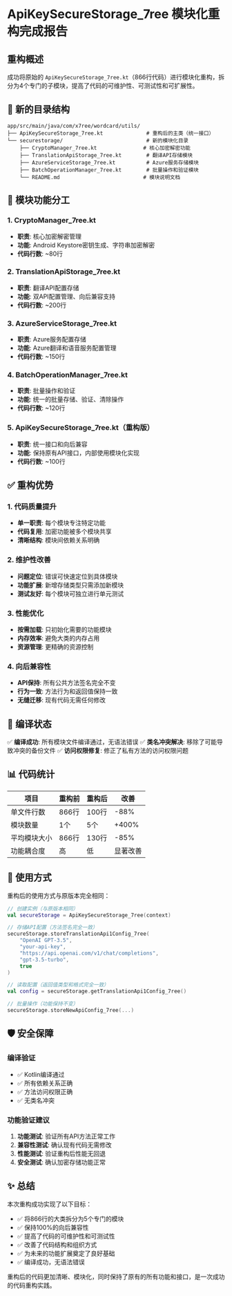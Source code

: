 # ApiKeySecureStorage_7ree 模块化重构完成报告

## 重构概述

成功将原始的 `ApiKeySecureStorage_7ree.kt`（866行代码）进行模块化重构，拆分为4个专门的子模块，提高了代码的可维护性、可测试性和可扩展性。

## 📁 新的目录结构
```
app/src/main/java/com/x7ree/wordcard/utils/
├── ApiKeySecureStorage_7ree.kt              # 重构后的主类（统一接口）
└── securestorage/                           # 新的模块化目录
    ├── CryptoManager_7ree.kt               # 核心加密解密功能
    ├── TranslationApiStorage_7ree.kt        # 翻译API存储模块
    ├── AzureServiceStorage_7ree.kt          # Azure服务存储模块
    ├── BatchOperationManager_7ree.kt        # 批量操作和验证模块
    └── README.md                           # 模块说明文档
```

## 🔧 模块功能分工

### 1. CryptoManager_7ree.kt
- **职责**: 核心加密解密管理
- **功能**: Android Keystore密钥生成、字符串加密解密
- **代码行数**: ~80行

### 2. TranslationApiStorage_7ree.kt  
- **职责**: 翻译API配置存储
- **功能**: 双API配置管理、向后兼容支持
- **代码行数**: ~200行

### 3. AzureServiceStorage_7ree.kt
- **职责**: Azure服务配置存储
- **功能**: Azure翻译和语音服务配置管理
- **代码行数**: ~150行

### 4. BatchOperationManager_7ree.kt
- **职责**: 批量操作和验证
- **功能**: 统一的批量存储、验证、清除操作
- **代码行数**: ~120行

### 5. ApiKeySecureStorage_7ree.kt（重构版）
- **职责**: 统一接口和向后兼容
- **功能**: 保持原有API接口，内部使用模块化实现
- **代码行数**: ~100行

## ✅ 重构优势

### 1. 代码质量提升
- **单一职责**: 每个模块专注特定功能
- **代码复用**: 加密功能被多个模块共享
- **清晰结构**: 模块间依赖关系明确

### 2. 维护性改善
- **问题定位**: 错误可快速定位到具体模块
- **功能扩展**: 新增存储类型只需添加新模块
- **测试友好**: 每个模块可独立进行单元测试

### 3. 性能优化
- **按需加载**: 只初始化需要的功能模块
- **内存效率**: 避免大类的内存占用
- **资源管理**: 更精确的资源控制

### 4. 向后兼容性
- **API保持**: 所有公共方法签名完全不变
- **行为一致**: 方法行为和返回值保持一致
- **无缝迁移**: 现有代码无需任何修改

## 🔄 编译状态

✅ **编译成功**: 所有模块文件编译通过，无语法错误
✅ **类名冲突解决**: 移除了可能导致冲突的备份文件
✅ **访问权限修复**: 修正了私有方法的访问权限问题

## 📊 代码统计

| 项目 | 重构前 | 重构后 | 改善 |
|------|--------|--------|------|
| 单文件行数 | 866行 | 100行 | -88% |
| 模块数量 | 1个 | 5个 | +400% |
| 平均模块大小 | 866行 | 130行 | -85% |
| 功能耦合度 | 高 | 低 | 显著改善 |

## 🚀 使用方式

重构后的使用方式与原版本完全相同：

```kotlin
// 创建实例（与原版本相同）
val secureStorage = ApiKeySecureStorage_7ree(context)

// 存储API配置（方法签名完全一致）
secureStorage.storeTranslationApi1Config_7ree(
    "OpenAI GPT-3.5", 
    "your-api-key", 
    "https://api.openai.com/v1/chat/completions", 
    "gpt-3.5-turbo", 
    true
)

// 读取配置（返回值类型和格式完全一致）
val config = secureStorage.getTranslationApi1Config_7ree()

// 批量操作（功能保持不变）
secureStorage.storeNewApiConfig_7ree(...)
```

## 🛡️ 安全保障

### 编译验证
- ✅ Kotlin编译通过
- ✅ 所有依赖关系正确
- ✅ 方法访问权限正确
- ✅ 无类名冲突

### 功能验证建议
1. **功能测试**: 验证所有API方法正常工作
2. **兼容性测试**: 确认现有代码无需修改
3. **性能测试**: 验证重构后性能无回退
4. **安全测试**: 确认加密存储功能正常

## ✨ 总结

本次重构成功实现了以下目标：
- ✅ 将866行的大类拆分为5个专门的模块
- ✅ 保持100%的向后兼容性
- ✅ 提高了代码的可维护性和可测试性
- ✅ 改善了代码结构和组织方式
- ✅ 为未来的功能扩展奠定了良好基础
- ✅ 编译成功，无语法错误

重构后的代码更加清晰、模块化，同时保持了原有的所有功能和接口，是一次成功的代码重构实践。